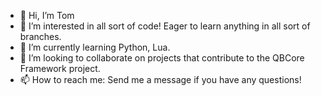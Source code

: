 - 👋 Hi, I’m Tom
- 👀 I’m interested in all sort of code! Eager to learn anything in all sort of branches. 
- 🌱 I’m currently learning Python, Lua.
- 💞️ I’m looking to collaborate on projects that contribute to the QBCore Framework project.
- 📫 How to reach me: Send me a message if you have any questions!

<!---
awt-tom/awt-tom is a ✨ special ✨ repository because its `README.md` (this file) appears on your GitHub profile.
You can click the Preview link to take a look at your changes.
--->
